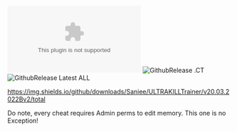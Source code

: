 ![GithubRelease .exe](https://img.shields.io/github/downloads/Saniee/ULTRAKILLTrainer/latest/ULTRAKILLTrainer.exe?style=plastic)
![GithubRelease .CT](https://img.shields.io/github/downloads/Saniee/ULTRAKILLTrainer/latest/ULTRAKILL.CT?style=plastic)
![GithubRelease Latest ALL](https://img.shields.io/github/downloads/Saniee/ULTRAKILLTrainer/latest/total?style=plastic)
<br>

https://img.shields.io/github/downloads/Saniee/ULTRAKILLTrainer/v20.03.2022Bv2/total

Do note, every cheat requires Admin perms to edit memory. This one is no Exception!
